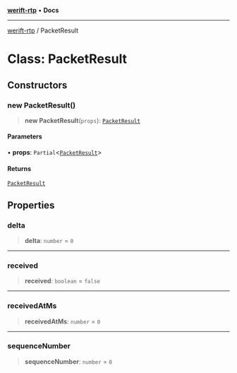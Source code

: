 [**werift-rtp**](../README.md) • **Docs**

***

[werift-rtp](../globals.md) / PacketResult

# Class: PacketResult

## Constructors

### new PacketResult()

> **new PacketResult**(`props`): [`PacketResult`](PacketResult.md)

#### Parameters

• **props**: `Partial`\<[`PacketResult`](PacketResult.md)\>

#### Returns

[`PacketResult`](PacketResult.md)

## Properties

### delta

> **delta**: `number` = `0`

***

### received

> **received**: `boolean` = `false`

***

### receivedAtMs

> **receivedAtMs**: `number` = `0`

***

### sequenceNumber

> **sequenceNumber**: `number` = `0`
